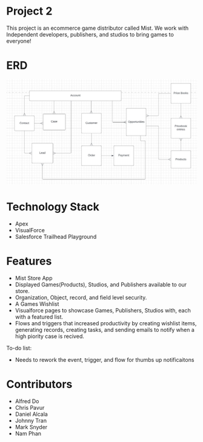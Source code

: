# Project 2
This project is an ecommerce game distributor called Mist. We work with Independent developers, publishers, and studios to bring games to everyone!

# ERD
![image](ERDv1.JPG)

# Technology Stack
* Apex
* VisualForce
* Salesforce Trailhead Playground

# Features
* Mist Store App
* Displayed Games(Products), Studios, and Publishers available to our store.
* Organization, Object, record, and field level security.
* A Games Wishlist 
* Visualforce pages to showcase Games, Publishers, Studios with, each with a featured list.
* Flows and triggers that increased productivity by creating wishlist items, generating records, creating tasks, and sending emails to notify when a high piority case is recived.

To-do list:
* Needs to rework the event, trigger, and flow for thumbs up notificaitons

# Contributors

* Alfred Do
* Chris Pavur
* Daniel Alcala
* Johnny Tran
* Mark Snyder
* Nam Phan

